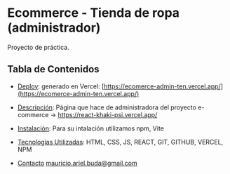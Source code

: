 # Ecommerce - Tienda de ropa (administrador)

Proyecto de práctica.

## Tabla de Contenidos

- [Deploy](#Deploy):  generado en Vercel: [https://ecomerce-admin-ten.vercel.app/](https://ecomerce-admin-ten.vercel.app/)

- [Descripción](#descripción): Página que hace de administradora del proyecto e-commerce → https://react-khaki-psi.vercel.app/

- [Instalación](#instalación): Para su intalación utilizamos npm, Vite

- [Tecnologías Utilizadas](#tecnologías-utilizadas): HTML, CSS, JS, REACT, GIT, GITHUB, VERCEL, NPM

- [Contacto](#contacto) mauricio.ariel.buda@gmail.com
